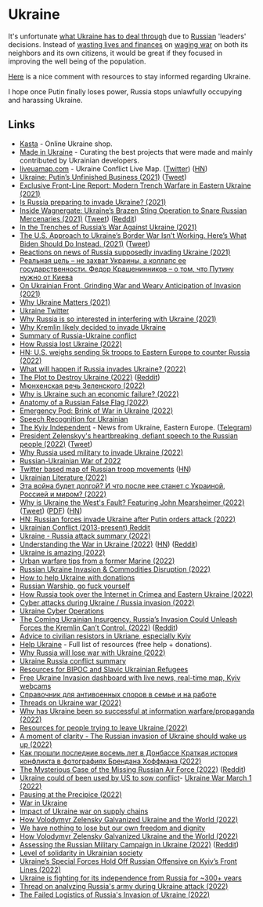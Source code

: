 # Ukraine

It's unfortunate [what Ukraine has to deal through](https://war.ukraine.ua/) due to [Russian](russia.md) 'leaders' decisions. Instead of [wasting lives and finances](https://www.reddit.com/r/worldnews/comments/svv2oj/biden_says_hes_now_convinced_putin_has_decided_to/hxifwk0/?context=3) on [waging war](https://twitter.com/ChrisMurphyCT/status/1494428782823890944) on both its neighbors and its own citizens, it would be great if they focused in improving the well being of the population.

[Here](https://www.reddit.com/r/ethereum/comments/sq1334/vitalik_buterin_takes_a_stand_against_russian/hwk7613/?context=3) is a nice comment with resources to stay informed regarding Ukraine.

I hope once Putin finally loses power, Russia stops unlawfully occupying and harassing Ukraine.

## Links

- [Kasta](https://kasta.ua/) - Online Ukraine shop.
- [Made in Ukraine](https://github.com/chernivtsijs/made-in-ukraine) - Curating the best projects that were made and mainly contributed by Ukrainian developers.
- [liveuamap.com](https://liveuamap.com/) - Ukraine Conflict Live Map. ([Twitter](https://twitter.com/Liveuamap)) ([HN](https://news.ycombinator.com/item?id=30429192))
- [Ukraine: Putin’s Unfinished Business (2021)](https://carnegieendowment.org/2021/11/12/ukraine-putin-s-unfinished-business-pub-85771) ([Tweet](https://twitter.com/andrewsweiss/status/1459285106120605707))
- [Exclusive Front-Line Report: Modern Trench Warfare in Eastern Ukraine (2021)](https://coffeeordie.com/ukraine-front-line/)
- [Is Russia preparing to invade Ukraine? (2021)](https://www.reddit.com/r/PoliticalDiscussion/comments/qstfha/is_russia_preparing_to_invade_ukraine_and_what/)
- [Inside Wagnergate: Ukraine’s Brazen Sting Operation to Snare Russian Mercenaries (2021)](https://www.bellingcat.com/news/uk-and-europe/2021/11/17/inside-wagnergate-ukraines-brazen-sting-operation-to-snare-russian-mercenaries/) ([Tweet](https://twitter.com/bellingcat/status/1460988167365009432)) ([Reddit](https://www.reddit.com/r/geopolitics/comments/qwoy97/bellingcat_investigation_reveals_plot_to_arrest/))
- [In the Trenches of Russia’s War Against Ukraine (2021)](https://www.youtube.com/watch?v=8Flf1grUWCU)
- [The U.S. Approach to Ukraine’s Border War Isn’t Working. Here’s What Biden Should Do Instead. (2021)](https://www.politico.com/news/magazine/2021/11/19/ukraine-russia-putin-border-522989) ([Tweet](https://twitter.com/DrRadchenko/status/1462174339483279372))
- [Reactions on news of Russia supposedly invading Ukraine (2021)](https://www.reddit.com/r/AskARussian/comments/qyyx3h/what_are_your_reactions_to_the_news_that_russia/)
- [Реальная цель – не захват Украины, а коллапс ее государственности. Федор Крашенинников – о том, что Путину нужно от Киева](https://www.currenttime.tv/a/chto-putinu-nuzhno-ot-kieva/31592756.html)
- [On Ukrainian Front, Grinding War and Weary Anticipation of Invasion (2021)](https://www.nytimes.com/2021/12/06/world/europe/ukraine-russia-war-front.html)
- [Why Ukraine Matters (2021)](https://www.reddit.com/r/geopolitics/comments/rbkr9q/why_ukraine_matters/)
- [Ukraine Twitter](https://twitter.com/Ukraine)
- [Why Russia is so interested in interfering with Ukraine (2021)](https://news.ycombinator.com/item?id=29578478)
- [Why Kremlin likely decided to invade Ukraine](https://twitter.com/DAlperovitch/status/1473362460673515527)
- [Summary of Russia-Ukraine conflict](https://www.reddit.com/r/worldnews/comments/sb7swr/us_state_department_issues_do_not_travel_warning/)
- [How Russia lost Ukraine (2022)](https://www.youtube.com/watch?v=cNtO8NH_qmw)
- [HN: U.S. weighs sending 5k troops to Eastern Europe to counter Russia (2022)](https://news.ycombinator.com/item?id=30056098)
- [What will happen if Russia invades Ukraine? (2022)](https://www.reddit.com/r/slatestarcodex/comments/sru30j/what_will_happen_if_russia_invades_ukraine/)
- [The Plot to Destroy Ukraine (2022)](https://static.rusi.org/special-report-202202-ukraine-web.pdf) ([Reddit](https://www.reddit.com/r/CredibleDefense/comments/sto7r8/the_plot_to_destroy_ukraine_this_special_report/))
- [Мюнхенская речь Зеленского (2022)](https://www.youtube.com/watch?v=0YDps3cmUVo)
- [Why is Ukraine such an economic failure? (2022)](https://noahpinion.substack.com/p/why-is-ukraine-such-an-economic-failure)
- [Anatomy of a Russian False Flag (2022)](https://twitter.com/EliotHiggins/status/1495355366141534208)
- [Emergency Pod: Brink of War in Ukraine (2022)](https://crooked.com/podcast/emergency-pod-brink-of-war-in-ukraine/)
- [Speech Recognition for Ukrainian](https://github.com/egorsmkv/speech-recognition-uk)
- [The Kyiv Independent](https://kyivindependent.com/) - News from Ukraine, Eastern Europe. ([Telegram](https://t.me/KyivIndependent_official))
- [President Zelenskyy's heartbreaking, defiant speech to the Russian people (2022)](https://www.youtube.com/watch?v=4XA60pQ53Rs) ([Tweet](https://www.reddit.com/r/ukraine/comments/t0cmak/president_zelenskyys_heartbreaking_defiant_speech/))
- [Why Russia used military to invade Ukraine (2022)](https://news.ycombinator.com/item?id=30450117)
- [Russian-Ukrainian War of 2022](https://twitter.com/RALee85/status/1496752076335947778)
- [Twitter based map of Russian troop movements](https://maphub.net/Cen4infoRes/russian-ukraine-monitor) ([HN](https://news.ycombinator.com/item?id=30452685))
- [Ukrainian Literature (2022)](https://www.reddit.com/r/suggestmeabook/comments/t00ulg/ukrainian_literature/)
- [Эта война будет долгой? И что после нее станет с Украиной, Россией и миром? (2022)](https://www.youtube.com/watch?v=Oqj6UBk9GLQ)
- [Why is Ukraine the West's Fault? Featuring John Mearsheimer (2022)](https://www.youtube.com/watch?v=JrMiSQAGOS4) ([Tweet](https://twitter.com/zei_squirrel/status/1496251177549578241)) ([PDF](https://www.mearsheimer.com/wp-content/uploads/2019/06/Why-the-Ukraine-Crisis-Is.pdf)) ([HN](https://news.ycombinator.com/item?id=30459766))
- [HN: Russian forces invade Ukraine after Putin orders attack (2022)](https://news.ycombinator.com/item?id=30450336)
- [Ukrainian Conflict (2013-present) Reddit](https://www.reddit.com/r/UkrainianConflict/)
- [Ukraine - Russia attack summary (2022)](https://twitter.com/ericgeller/status/1496685351615803396)
- [Understanding the War in Ukraine (2022)](https://acoup.blog/2022/02/25/miscellanea-understanding-the-war-in-ukraine/) ([HN](https://news.ycombinator.com/item?id=30464286)) ([Reddit](https://www.reddit.com/r/slatestarcodex/comments/t1h5wk/understanding_the_war_in_ukraine_a_collection_of/))
- [Ukraine is amazing (2022)](https://twitter.com/TheSofiya/status/1496958320128651275)
- [Urban warfare tips from a former Marine (2022)](https://www.reddit.com/r/ukraine/comments/t1ntcb/urban_warfare_tips_from_a_former_marine/)
- [Russian Ukraine Invasion & Commodities Disruption (2022)](https://www.youtube.com/watch?v=RA9rbA4m2V0)
- [How to help Ukraine with donations](https://twitter.com/vlsdllv/status/1496712056275361795)
- [Russian Warship, go fuck yourself](https://twitter.com/ASLuhn/status/1497129344887521280)
- [How Russia took over the Internet in Crimea and Eastern Ukraine (2022)](https://www.datacenterdynamics.com/en/analysis/how-russia-took-over-the-internet-in-crimea-and-eastern-ukraine/)
- [Cyber attacks during Ukraine / Russia invasion (2022)](https://twitter.com/Suhail/status/1496876355664822272)
- [Ukraine Cyber Operations](https://github.com/curated-intel/Ukraine-Cyber-Operations)
- [The Coming Ukrainian Insurgency. Russia’s Invasion Could Unleash Forces the Kremlin Can’t Control. (2022)](https://www.foreignaffairs.com/articles/ukraine/2022-02-25/coming-ukrainian-insurgency) ([Reddit](https://www.reddit.com/r/CredibleDefense/comments/t1lv1q/the_coming_ukrainian_insurgency_russias_invasion/))
- [Advice to civilian resistors in Ukriane, especially Kyiv](https://twitter.com/SpencerGuard/status/1497583307504046087)
- [Help Ukraine](https://helpukraine.simple.ink/) - Full list of resources (free help + donations).
- [Why Russia will lose war with Ukraine (2022)](https://twitter.com/kamilkazani/status/1497993363076915204)
- [Ukraine Russia conflict summary](https://twitter.com/WarintheFuture/status/1497716025604771842)
- [Resources for BIPOC and Slavic Ukrainian Refugees](https://linktr.ee/ksvarnon)
- [Free Ukraine Invasion dashboard with live news, real-time map, Kyiv webcams](https://bunkerhub.netlify.app/)
- [Справочник для антивоенных споров в семье и на работе](https://doxajournal.ru/anti_war_handbook)
- [Threads on Ukraine war (2022)](https://twitter.com/kamilkazani/status/1498377757536968711)
- [Why has Ukraine been so successful at information warfare/propaganda (2022)](https://twitter.com/peterwsinger/status/1498355174649311232)
- [Resources for people trying to leave Ukraine (2022)](https://twitter.com/dan_abramov/status/1498378814979817487)
- [A moment of clarity - The Russian invasion of Ukraine should wake us up (2022)](https://noahpinion.substack.com/p/a-moment-of-clarity)
- [Как прошли последние восемь лет в Донбассе Краткая история конфликта в фотографиях Брендана Хоффмана (2022)](https://meduza.io/feature/2022/03/01/gde-vy-byli-vosem-let)
- [The Mysterious Case of the Missing Russian Air Force (2022)](https://rusi.org/explore-our-research/publications/commentary/mysterious-case-missing-russian-air-force) ([Reddit](https://www.reddit.com/r/CredibleDefense/comments/t3jwpe/the_mysterious_case_of_the_missing_russian_air/))
- [Ukraine could of been used by US to sow conflict](https://twitter.com/ISeeDanger_/status/1498358565576208386?s=20&t=oVhMvzzGQUhyyzcXGubBAg)- [Ukraine War March 1 (2022)](https://www.reddit.com/r/CredibleDefense/comments/t48e0p/ukraine_megathread_march_1/?sort=top)
- [Pausing at the Precipice (2022)](https://scholars-stage.org/pausing-at-the-precipice/)
- [War in Ukraine](https://war.ukraine.ua/)
- [Impact of Ukraine war on supply chains](https://twitter.com/typesfast/status/1499062174202748931)
- [How Volodymyr Zelensky Galvanized Ukraine and the World (2022)](https://time.com/6154139/volodymyr-zelensky-ukraine-profile-russia/?linkId=154658241)
- [We have nothing to lose but our own freedom and dignity](https://twitter.com/anastasia_maga/status/1499399364585803777)
- [How Volodymyr Zelensky Galvanized Ukraine and the World (2022)](https://time.com/6154139/volodymyr-zelensky-ukraine-profile-russia/)
- [Assessing the Russian Military Campaign in Ukraine (2022)](https://www.youtube.com/watch?v=pLWYN1jkmXc) ([Reddit](https://www.reddit.com/r/CredibleDefense/comments/t5u8mc/assessing_the_russian_military_campaign_in/))
- [Level of solidarity in Ukrainian society](https://twitter.com/olgatokariuk/status/1499494322676318220)
- [Ukraine’s Special Forces Hold Off Russian Offensive on Kyiv’s Front Lines (2022)](https://www.wsj.com/articles/ukraines-special-forces-hold-off-russian-offensive-on-kyivs-front-lines-11646417190?st=qrzrh5leq99gqft)
- [Ukraine is fighting for its independence from Russia for ~300+ years](https://twitter.com/p1f/status/1500185291369418754)
- [Thread on analyzing Russia's army during Ukraine attack (2022)](https://twitter.com/PhillipsPOBrien/status/1500213943012319252)
- [The Failed Logistics of Russia's Invasion of Ukraine (2022)](https://www.youtube.com/watch?v=b4wRdoWpw0w)